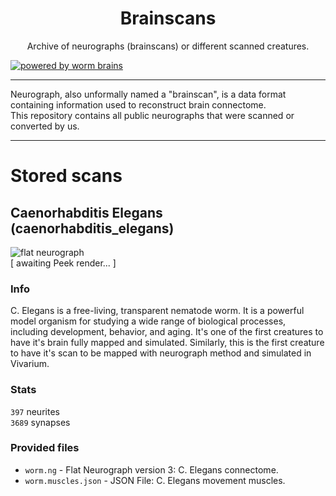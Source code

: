 <div align="center"><h1>Brainscans</h1><p>Archive of neurographs (brainscans) or different scanned creatures.</p></div>

[![powered by worm brains](https://img.shields.io/badge/powered%20by-worm%20brains-0077ff?style=for-the-badge&logo=python&logoColor=%230077ff)](https://github.com/vivarium-brain/brainscans/blob/main/caenorhabditis_elegans)

---
Neurograph, also unformally named a "brainscan", is a data format containing information used to reconstruct brain connectome. \
This repository contains all public neurographs that were scanned or converted by us.

---
# Stored scans
## Caenorhabditis Elegans (caenorhabditis_elegans)
![flat neurograph](https://img.shields.io/badge/flat-neurograph-0077ff?style=for-the-badge) \
[ awaiting Peek render... ]
### Info
C. Elegans is a free-living, transparent nematode worm.
It is a powerful model organism for studying a wide range of biological processes,
  including development, behavior, and aging.
It's one of the first creatures to have it's brain fully mapped and simulated.
Similarly, this is the first creature to have it's scan to be mapped with neurograph
  method and simulated in Vivarium.
### Stats
`397` neurites \
`3689` synapses
### Provided files
- `worm.ng` - Flat Neurograph version 3: C. Elegans connectome.
- `worm.muscles.json` - JSON File: C. Elegans movement muscles.
